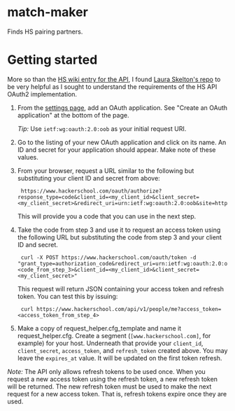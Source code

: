 match-maker
===========

Finds HS pairing partners.

# Getting started

More so than the [HS wiki entry for the API](https://github.com/hackerschool/wiki/wiki/Hacker-School-API), I found [Laura Skelton's repo](https://github.com/lauraskelton/secrethandshake) to be very helpful as I sought to understand the requirements of the HS API OAuth2 implementation.

1. From the [settings page](https://www.hackerschool.com/settings), add an OAuth application. See "Create an OAuth application" at the bottom of the page.

   *Tip:* Use `ietf:wg:oauth:2.0:oob` as your initial request URI.

2. Go to the listing of your new OAuth application and click on its name. An ID and secret for your application should appear. Make note of these values.

3. From your browser, request a URL similar to the following but substituting your client ID and secret from above:

		https://www.hackerschool.com/oauth/authorize?response_type=code&client_id=<my_client_id>&client_secret=<my_client_secret>&redirect_uri=urn:ietf:wg:oauth:2.0:oob&site=https://www.hackerschool.com

   This will provide you a code that you can use in the next step.

4. Take the code from step 3 and use it to request an access token using the following URL but substituting the code from step 3 and your client ID and secret.

		curl -X POST https://www.hackerschool.com/oauth/token -d "grant_type=authorization_code&redirect_uri=urn:ietf:wg:oauth:2.0:oob&code=<code_from_step_3>&client_id=<my_client_id>&client_secret=<my_client_secret>"

   This request will return JSON containing your access token and refresh token. You can test this by issuing:

		curl https://www.hackerschool.com/api/v1/people/me?access_token=<access_token_from_step_4>

5. Make a copy of request_helper.cfg_template and name it request_helper.cfg. Create a segment (`[www.hackerschool.com]`, for example) for your host. Underneath that provide your `client_id`, `client_secret`, `access_token`, and `refresh_token` created above. You may leave the `expires_at` value. It will be updated on the first token refresh.

*Note:* The API only allows refresh tokens to be used once. When you request a new 
access token using the refresh token, a new refresh token will be returned. The new refresh token
must be used to make the next request for a new access token. That is, refresh tokens expire once they are used.
